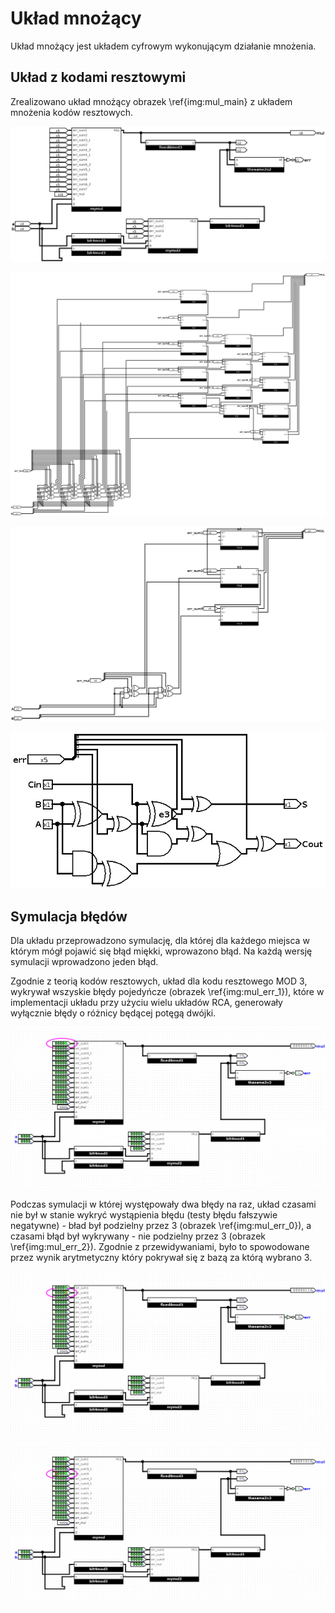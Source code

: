 # Układ mnożący

Układ mnożący jest układem cyfrowym wykonującym działanie mnożenia.

## Układ z kodami resztowymi

Zrealizowano układ mnożący obrazek \ref{img:mul_main} z układem mnożenia kodów resztowych.

![Układ mnożący zabezpieczony kodami resztowymi, używa \ref{img:mul_mul4}, \ref{img:mul_mul2}](assets/mul_main.png)

![Układ 4 bitowy wykonujący mnożenie, z możliwością wprowadzania błędów \label{img:mul_mul4}, używa \ref{img:mul_rca}](assets/mul_mul4.png)

![Układ 2 bitowy wykonujący mnożenie, z możliwością wprowadzania błędów\label{img:mul_mul2}, używa \ref{img:mul_rca}](assets/mul_mul2.png)

![Układ RCA, z możliwością wprowadzania błędów\label{img:mul_rca}](assets/mul_rca.png)

## Symulacja błędów

Dla układu przeprowadzono symulację, dla której dla każdego miejsca 
w którym mógł pojawić się błąd miękki, wprowazono błąd. Na każdą wersję
symulacji wprowadzono jeden błąd.

Zgodnie z teorią kodów resztowych, układ dla kodu resztowego MOD 3, wykrywał
wszyskie błędy pojedyńcze (obrazek \ref{img:mul_err_1}), które w implementacji układu przy użyciu wielu układów
RCA, generowały wyłącznie błędy o różnicy będącej potęgą dwójki.

![Symulacja z wprowadzonym pojedyńczym błędem \label{img:mul_err_1}](assets/mul_err_1.png)

Podczas symulacji w której występowały dwa błędy na raz, układ czasami nie był
w stanie wykryć wystąpienia błędu (testy błędu fałszywie negatywne) - bład był 
podzielny przez 3 (obrazek \ref{img:mul_err_0}), a czasami błąd 
był wykrywany - nie podzielny przez 3 (obrazek \ref{img:mul_err_2}). Zgodnie z przewidywaniami, było to spowodowane przez wynik arytmetyczny
który pokrywał się z bazą za którą wybrano 3.

![Symulacja z wprowadzonym błędem generującym błąd arytmetyczny mod3 \label{img:mul_err_0}](assets/mul_err_0.png)

![Symulacja z wprowadzonym błędem generującym \label{img:mul_err_2}](assets/mul_err_2.png)
